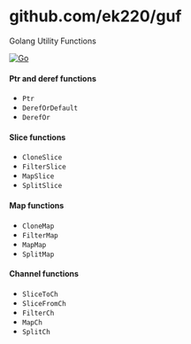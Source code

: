 # github.com/ek220/guf

Golang Utility Functions

[![Go](https://github.com/ek220/guf/actions/workflows/go.yml/badge.svg)](https://github.com/ek220/guf/actions/workflows/go.yml)

#### Ptr and deref functions

- `Ptr`
- `DerefOrDefault`
- `DerefOr`

#### Slice functions

- `CloneSlice`
- `FilterSlice`
- `MapSlice`
- `SplitSlice`

#### Map functions

- `CloneMap`
- `FilterMap`
- `MapMap`
- `SplitMap`

#### Channel functions

- `SliceToCh`
- `SliceFromCh`
- `FilterCh`
- `MapCh`
- `SplitCh`
